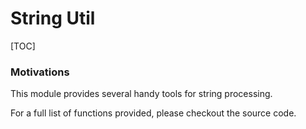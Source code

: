 # String Util

[TOC]

### Motivations

This module provides several handy tools for string processing.

For a full list of functions provided, please checkout the source code.